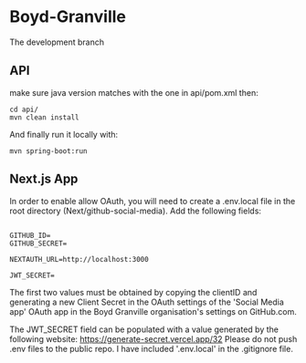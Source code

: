 # Boyd-Granville

The development branch

## API

make sure java version matches with the one in api/pom.xml then:

```
cd api/
mvn clean install
```

And finally run it locally with:

```
mvn spring-boot:run
```

## Next.js App

In order to enable allow OAuth, you will need to create a .env.local
file in the root directory (Next/github-social-media).
Add the following fields:

```

GITHUB_ID=
GITHUB_SECRET=

NEXTAUTH_URL=http://localhost:3000

JWT_SECRET=

```

The first two values must be obtained by copying the clientID
and generating a new Client Secret in the OAuth settings of
the 'Social Media app' OAuth app in the Boyd Granville organisation's
settings on GitHub.com.

The JWT_SECRET field can be populated with a value generated
by the following website:
https://generate-secret.vercel.app/32
Please do not push .env files to the public repo. I have included
'.env.local' in the .gitignore file.
